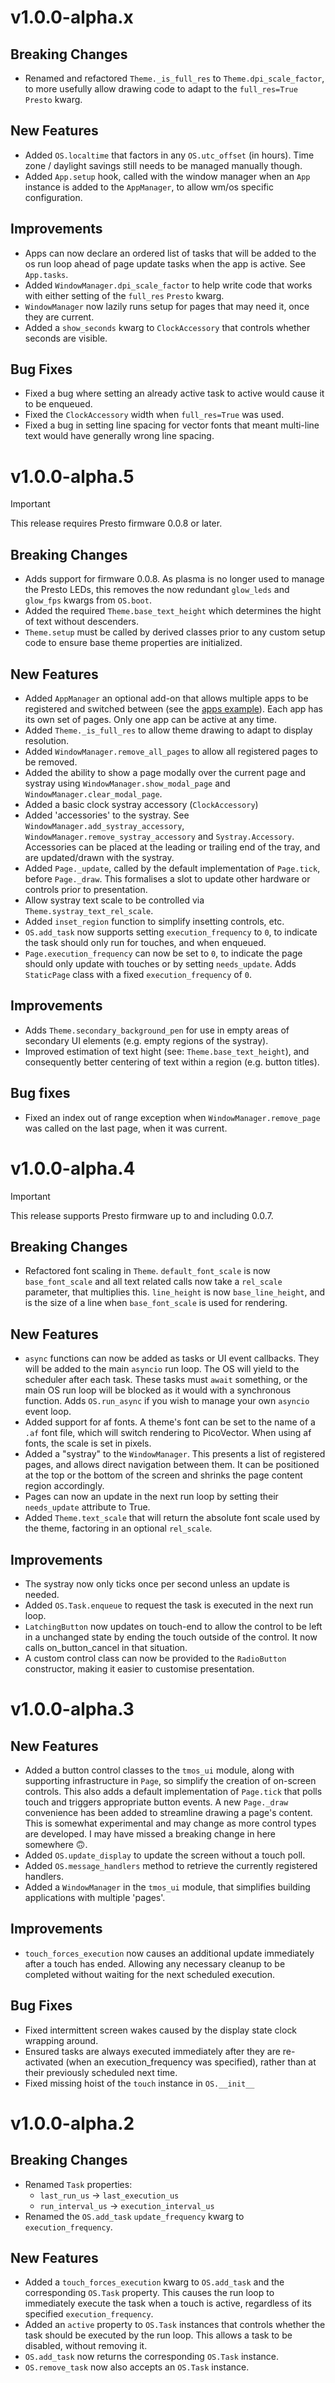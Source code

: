 v1.0.0-alpha.x
==============

## Breaking Changes

- Renamed and refactored `Theme._is_full_res` to
  `Theme.dpi_scale_factor`, to more usefully allow drawing code to adapt
  to the `full_res=True` `Presto` kwarg.

## New Features

- Added `OS.localtime` that factors in any `OS.utc_offset` (in hours).
  Time zone / daylight savings still needs to be managed manually
  though.
- Added `App.setup` hook, called with the window manager when an `App`
  instance is added to the `AppManager`, to allow wm/os specific
  configuration.

## Improvements

- Apps can now declare an ordered list of tasks that will be added to
  the os run loop ahead of page update tasks when the app is active. See
  `App.tasks`.
- Added `WindowManager.dpi_scale_factor` to help write code that works
  with either setting of the `full_res` `Presto` kwarg.
- `WindowManager` now lazily runs setup for pages that may need it, once
  they are current.
- Added a `show_seconds` kwarg to `ClockAccessory` that controls whether
  seconds are visible.

## Bug Fixes

- Fixed a bug where setting an already active task to active would cause
  it to be enqueued.
- Fixed the `ClockAccessory` width when `full_res=True` was used.
- Fixed a bug in setting line spacing for vector fonts that meant
  multi-line text would have generally wrong line spacing.

v1.0.0-alpha.5
==============

> [!IMPORTANT]
> This release requires Presto firmware 0.0.8 or later.

## Breaking Changes

- Adds support for firmware 0.0.8. As plasma is no longer used to manage
  the Presto LEDs, this removes the now redundant `glow_leds` and
  `glow_fps` kwargs from `OS.boot`.
- Added the required `Theme.base_text_height` which determines the hight
  of text without descenders.
- `Theme.setup` must be called by derived classes prior to any custom
  setup code to ensure base theme properties are initialized.

## New Features

- Added `AppManager` an optional add-on that allows multiple apps to be
  registered and switched between (see the [apps
  example](examples/10_apps.py)). Each app has its own set of pages.
  Only one app can be active at any time.
- Added `Theme._is_full_res` to allow theme drawing to adapt to display
  resolution.
- Added `WindowManager.remove_all_pages` to allow all registered pages
  to be removed.
- Added the ability to show a page modally over the current page and
  systray using `WindowManager.show_modal_page` and
  `WindowManager.clear_modal_page`.
- Added a basic clock systray accessory (`ClockAccessory`)
- Added 'accessories' to the systray. See `WindowManager.add_systray_accessory`,
  `WindowManager.remove_systray_accessory` and `Systray.Accessory`.
  Accessories can be placed at the leading or trailing end of the tray,
  and are updated/drawn with the systray.
- Added `Page._update`, called by the default implementation of
  `Page.tick`, before `Page._draw`. This formalises a slot to update
  other hardware or controls prior to presentation.
- Allow systray text scale to be controlled via
  `Theme.systray_text_rel_scale`.
- Added `inset_region` function to simplify insetting controls, etc.
- `OS.add_task` now supports setting `execution_frequency` to `0`, to
  indicate the task should only run for touches, and when enqueued.
- `Page.execution_frequency` can now be set to `0`, to indicate the page
  should only update with touches or by setting `needs_update`. Adds
  `StaticPage` class with a fixed `execution_frequency` of `0`.

## Improvements

- Adds `Theme.secondary_background_pen` for use in empty areas of
  secondary UI elements (e.g. empty regions of the systray).
- Improved estimation of text hight (see: `Theme.base_text_height`), and
  consequently better centering of text within a region (e.g. button
  titles).

## Bug fixes

- Fixed an index out of range exception when `WindowManager.remove_page`
  was called on the last page, when it was current.

v1.0.0-alpha.4
==============

> [!IMPORTANT]
> This release supports Presto firmware up to and including 0.0.7.

## Breaking Changes

- Refactored font scaling in `Theme`. `default_font_scale` is now
  `base_font_scale` and all text related calls now take a `rel_scale`
  parameter, that multiplies this. `line_height` is now
  `base_line_height`, and is the size of a line when `base_font_scale`
  is used for rendering.

## New Features

- `async` functions can now be added as tasks or UI event callbacks.
  They will be added to the main `asyncio` run loop. The OS will yield
  to the scheduler after each task. These tasks must `await` something,
  or the main OS run loop will be blocked as it would with a synchronous
  function. Adds `OS.run_async` if you wish to manage your own `asyncio`
  event loop.
- Added support for af fonts. A theme's font can be set to
  the name of a `.af` font file, which will switch rendering to
  PicoVector. When using af fonts, the scale is set in pixels.
- Added a "systray" to the `WindowManager`. This presents a list of
  registered pages, and allows direct navigation between them. It can be
  positioned at the top or the bottom of the screen and shrinks the page
  content region accordingly.
- Pages can now an update in the next run loop by setting their
  `needs_update` attribute to True.
- Added `Theme.text_scale` that will return the absolute font scale used
  by the theme, factoring in an optional `rel_scale`.

## Improvements

- The systray now only ticks once per second unless an update is needed.
- Added `OS.Task.enqueue` to request the task is executed in the next
  run loop.
- `LatchingButton` now updates on touch-end to allow the control to be
  left in a unchanged state by ending the touch outside of the control.
  It now calls on_button_cancel in that situation.
- A custom control class can now be provided to the `RadioButton`
  constructor, making it easier to customise presentation.

v1.0.0-alpha.3
==============

## New Features

- Added a button control classes to the `tmos_ui` module, along with
  supporting infrastructure in `Page`, so simplify the creation of
  on-screen controls. This also adds a default implementation of
  `Page.tick` that polls touch and triggers appropriate button events.
  A new `Page._draw` convenience has been added to streamline drawing
  a page's content. This is somewhat experimental and may change as more
  control types are developed. I may have missed a breaking change in
  here somewhere 🙃.
- Added `OS.update_display` to update the screen without a touch poll.
- Added `OS.message_handlers` method to retrieve the currently
  registered handlers.
- Added a `WindowManager` in the `tmos_ui` module, that simplifies
  building applications with multiple 'pages'.

## Improvements

- `touch_forces_execution` now causes an additional update immediately
  after a touch has ended. Allowing any necessary cleanup to be
  completed without waiting for the next scheduled execution.

## Bug Fixes

- Fixed intermittent screen wakes caused by the display state clock
  wrapping around.
- Ensured tasks are always executed immediately after they are
  re-activated (when an execution_frequency was specified), rather than
  at their previously scheduled next time.
- Fixed missing hoist of the `touch` instance in `OS.__init__`

v1.0.0-alpha.2
==============

## Breaking Changes

- Renamed `Task` properties:
  - `last_run_us` -> `last_execution_us`
  - `run_interval_us` -> `execution_interval_us`
- Renamed the `OS.add_task` `update_frequency` kwarg to
  `execution_frequency`.

## New Features

- Added a `touch_forces_execution` kwarg to `OS.add_task` and the
  corresponding `OS.Task` property. This causes the run loop to
  immediately execute the task when a touch is active, regardless of its
  specified `execution_frequency`.
- Added an `active` property to `OS.Task` instances that controls
  whether the task should be executed by the run loop. This allows
  a task to be disabled, without removing it.
- `OS.add_task` now returns the corresponding `OS.Task` instance.
- `OS.remove_task` now also accepts an `OS.Task` instance.
